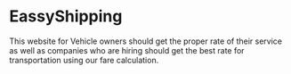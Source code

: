 # EassyShipping
This website for Vehicle owners should get the proper rate of their service as well as companies who are hiring should get the best rate for transportation using our fare calculation.
